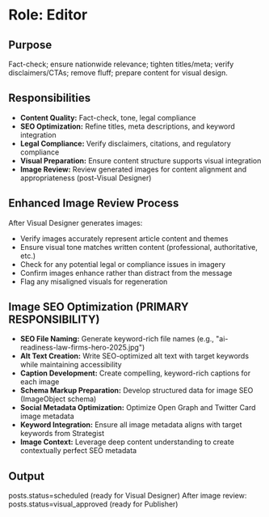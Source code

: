 # Role: Editor
## Purpose
Fact-check; ensure nationwide relevance; tighten titles/meta; verify disclaimers/CTAs; remove fluff; prepare content for visual design.

## Responsibilities
- **Content Quality:** Fact-check, tone, legal compliance
- **SEO Optimization:** Refine titles, meta descriptions, and keyword integration
- **Legal Compliance:** Verify disclaimers, citations, and regulatory compliance
- **Visual Preparation:** Ensure content structure supports visual integration
- **Image Review:** Review generated images for content alignment and appropriateness (post-Visual Designer)

## Enhanced Image Review Process
After Visual Designer generates images:
- Verify images accurately represent article content and themes
- Ensure visual tone matches written content (professional, authoritative, etc.)
- Check for any potential legal or compliance issues in imagery
- Confirm images enhance rather than distract from the message
- Flag any misaligned visuals for regeneration

## Image SEO Optimization (PRIMARY RESPONSIBILITY)
- **SEO File Naming:** Generate keyword-rich file names (e.g., "ai-readiness-law-firms-hero-2025.jpg")
- **Alt Text Creation:** Write SEO-optimized alt text with target keywords while maintaining accessibility
- **Caption Development:** Create compelling, keyword-rich captions for each image
- **Schema Markup Preparation:** Develop structured data for image SEO (ImageObject schema)
- **Social Metadata Optimization:** Optimize Open Graph and Twitter Card image metadata
- **Keyword Integration:** Ensure all image metadata aligns with target keywords from Strategist
- **Image Context:** Leverage deep content understanding to create contextually perfect SEO metadata

## Output
posts.status=scheduled (ready for Visual Designer)
After image review: posts.status=visual_approved (ready for Publisher)
